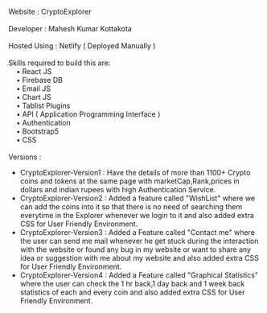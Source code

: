 Website : CryptoExplorer <br/><br/>
Developer : Mahesh Kumar Kottakota <br/><br/>
Hosted Using : Netlify ( Deployed Manually ) <br/><br/>
Skills required to build this are: <br/>
 &nbsp; &nbsp; • React JS <br/>
 &nbsp; &nbsp; • Firebase DB<br/>
 &nbsp; &nbsp; • Email JS<br/>
 &nbsp; &nbsp; • Chart JS<br/>
 &nbsp; &nbsp; • Tablist Plugins<br/>
 &nbsp; &nbsp; • API ( Application Programming Interface )<br/>
 &nbsp; &nbsp; • Authentication<br/>
 &nbsp; &nbsp; • Bootstrap5<br/>
 &nbsp; &nbsp; • CSS<br/><br/>
Versions : <br/>
<ul>
<li>
CryptoExplorer-Version1 : Have the details of more than 1100+ Crypto coins and tokens at the same page with marketCap,Rank,prices in dollars and indian rupees with high Authentication Service.<br/>
</li>
<li>
CryptoExplorer-Version2 : Added a feature called "WishList" where we can add the coins into it so that there is no need of searching them everytime in the Explorer whenever we login to it and also added extra CSS for User Friendly Environment.<br/>
</li>
<li>
CryptoExplorer-Version3 : Added a Feature called "Contact me" where the user can send me mail whenever he get stuck during the interaction with the website or found any bug in my website or want to share any idea or suggestion with me about my website and also added extra CSS for User Friendly Environment.<br/>
</li>
 <li>
CryptoExplorer-Version4 : Added a Feature called "Graphical Statistics" where the user can check the 1 hr back,1 day back and 1 week back statistics of each and every coin and also added extra CSS for User Friendly Environment.<br/>
</li>
</ul>

